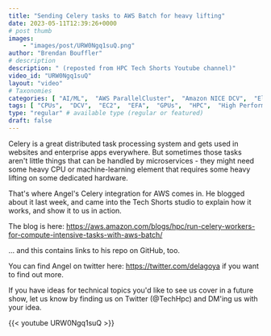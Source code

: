 ```yaml
---
title: "Sending Celery tasks to AWS Batch for heavy lifting"
date: 2023-05-11T12:39:26+0000
# post thumb
images:
    - "images/post/URW0Ngq1suQ.png"
author: "Brendan Bouffler"
# description
description: " (reposted from HPC Tech Shorts Youtube channel)"
video_id: "URW0Ngq1suQ"
layout: "video"
# Taxonomies
categories: [ "AI/ML",  "AWS ParallelCluster",  "Amazon NICE DCV",  "Elastic Fabric Adapter",  "Life Sciences", ]
tags: [ "CPUs",  "DCV",  "EC2",  "EFA",  "GPUs",  "HPC",  "High Performance Computing",  "Lustre",  "MPI",  "ParallelCluster",  "Schedulers",  "Storage",  "autoscaling",  "bioinformatics",  "celery",  "cloud computing",  "distributed tasks",  "elastic",  "elastic fabric adapter",  "infiniband",  "machine learning",  "scientific computing",  "technical computing",  "tightly-coupled",  "virtualization",  "vizualization",  "web services",  "techshorts", ]
type: "regular" # available type (regular or featured)
draft: false
---
```


Celery is a great distributed task processing system and gets used in websites and enterprise apps everywhere. But sometimes those tasks aren't little things that can be handled by microservices - they might need some  heavy CPU or machine-learning element that requires some heavy lifting on some dedicated hardware.

That's where Angel's Celery integration for AWS comes in. He blogged about it last week, and came into the Tech Shorts studio to explain how it works, and show it to us in action.

The blog is here: https://aws.amazon.com/blogs/hpc/run-celery-workers-for-compute-intensive-tasks-with-aws-batch/

... and this contains links to his repo on GitHub, too.

You can find Angel on twitter here: https://twitter.com/delagoya if you want to find out more.

If you have ideas for technical topics you'd like to see us cover in a future show, let us know by finding us on Twitter (@TechHpc) and DM'ing us with your idea.

{{< youtube URW0Ngq1suQ >}}